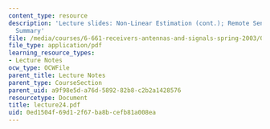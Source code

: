 ```yaml
---
content_type: resource
description: 'Lecture slides: Non-Linear Estimation (cont.); Remote Sensing; Course
  Summary'
file: /media/courses/6-661-receivers-antennas-and-signals-spring-2003/0ed1504f69d12f67ba8bcefb81a008ea_lecture24.pdf
file_type: application/pdf
learning_resource_types:
- Lecture Notes
ocw_type: OCWFile
parent_title: Lecture Notes
parent_type: CourseSection
parent_uid: a9f98e5d-a76d-5892-82b8-c2b2a1428576
resourcetype: Document
title: lecture24.pdf
uid: 0ed1504f-69d1-2f67-ba8b-cefb81a008ea
---
```

